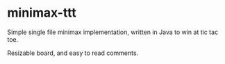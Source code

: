 # minimax-ttt

Simple single file minimax implementation, written in Java to win at tic tac toe. 

Resizable board, and easy to read comments.
